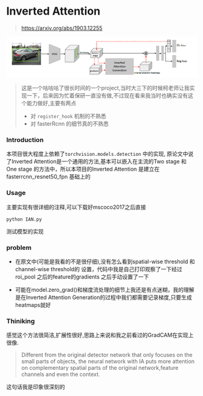 # Inverted Attention

> https://arxiv.org/abs/1903.12255

![](./img/arch.png)

> 这是一个咕咕咕了很长时间的一个project,当时大三下的时候柯老师让我实现一下，后来因为忙着保研一直没有做,不过现在看来我当时也确实没有这个能力做好,主要有两点
> * 对 `register_hook` 机制的不熟悉
> * 对 fasterRcnn 的细节真的不熟悉

### Introduction

本项目很大程度上依赖了`torchvision.models.detection` 中的实现, 原论文中说了Inverted Attention是一个通用的方法,基本可以嵌入在主流的Two stage 和 One stage 的方法中，所以本项目的Inverted Attention 是建立在fasterrcnn_resnet50_fpn 基础上的

### Usage

主要实现有很详细的注释,可以下载好mscoco2017之后直接
```
python IAN.py
```
测试模型的实现



### problem

* 在原文中(可能是我看的不是很仔细),没有怎么看到spatial-wise threshold 和 channel-wise threshold的 设置，代码中我是自己打印观察了一下经过roi_pool 之后的feature的gradients 之后手动设置了一下

* 可能在model.zero_grad()和梯度流处理的细节上我还是有点迷糊，我的理解是在Inverted Attention Generation的过程中我们都需要记录梯度,只要生成heatmaps就好

### Thiniking

感觉这个方法很简洁,扩展性很好,思路上来说和我之前看过的GradCAM在实现上很像.

> Different from the original detector network that only focuses on the small parts of objects, the neural network with IA puts more attention on complementary spatial parts of the original network,feature channels and even the context.

这句话我是印象很深刻的






